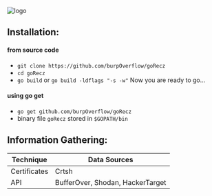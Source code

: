 ![logo](https://github.com/burpOverflow/goRecz/blob/master/media/logo.png)

## Installation:

#### from source code
* `git clone https://github.com/burpOverflow/goRecz`
* `cd goRecz`
* `go build` or `go build -ldflags "-s -w"` 
Now you are ready to go...

#### using go get
* `go get github.com/burpOverflow/goRecz`
* binary file `goRecz` stored in `$GOPATH/bin`

## Information Gathering:

| Technique | Data Sources |
| ------------ | ---------- |
| Certificates | Crtsh |
| API | BufferOver, Shodan, HackerTarget |